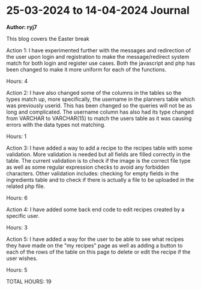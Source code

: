 # 25-03-2024 to 14-04-2024 Journal
**Author: ryj7**

This blog covers the Easter break

Action 1: I have experimented further with the messages and redirection of the user upon login and registration to make the message/redirect system match for both login and register use cases. Both the javascript and php has been changed to make it more uniform for each of the functions.

Hours: 4

Action 2: I have also changed some of the columns in the tables so the types match up, more specifically, the username in the planners table which was previously userid. This has been changed so the queries will not be as long and complicated. The username column has also had its type changed from VARCHAR to VARCHAR(15) to match the users table as it was causing errors with the data types not matching.

Hours: 1

Action 3: I have added a way to add a recipe to the recipes table with some validation. More validation is needed but all fields are filled correctly in the table. The current validation is to check if the image is the correct file type as well as some regular expression checks to avoid any forbidden characters. Other validation includes: checking for empty fields in the ingredients table and to check if there is actually a file to be uploaded in the related php file.

Hours: 6

Action 4: I have added some back end code to edit recipes created by a specific user.

Hours: 3

Action 5: I have added a way for the user to be able to see what recipes they have made on the "my recipes" page as well as adding a button to each of the rows of the table on this page to delete or edit the recipe if the user wishes.

Hours: 5

TOTAL HOURS: 19